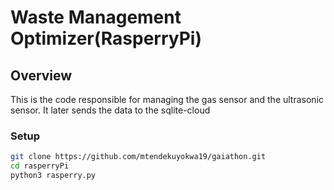 # Waste Management Optimizer(RasperryPi)

## Overview

This is the code responsible for managing the gas sensor and the ultrasonic sensor.
It later sends the data to the sqlite-cloud

### Setup

```bash
git clone https://github.com/mtendekuyokwa19/gaiathon.git
cd rasperryPi
python3 rasperry.py
```
